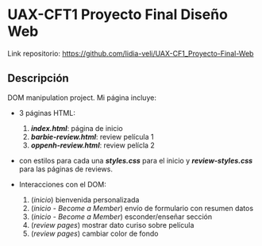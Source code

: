# UAX-CFT1 Proyecto Final Diseño Web
  
Link repositorio: https://github.com/lidia-veli/UAX-CF1_Proyecto-Final-Web  


## Descripción
DOM manipulation project. Mi página incluye:
- 3 páginas HTML:
  1. ***index.html***: página de inicio
  2. ***barbie-review.html***: review película 1
  3. ***oppenh-review.html***: review pelícla 2  

- con estilos para cada una ***styles.css*** para el inicio y ***review-styles.css*** para las páginas de reviews.
- Interacciones con el DOM:
  1. (*inicio*) bienvenida personalizada
  2. (*inicio - Become a Member*) envío de formulario con resumen datos
  3. (*inicio - Become a Member*) esconder/enseñar sección
  4. (*review pages*) mostrar dato curiso sobre película
  5. (*review pages*) cambiar color de fondo
  
